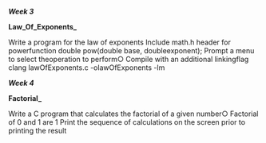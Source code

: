 ***Week 3***

**Law_Of_Exponents_**

 Write a program for the law of exponents
 Include math.h header for powerfunction
 double pow(double base, doubleexponent);
 Prompt a menu to select theoperation to perform○ Compile with an additional linkingflag
 clang lawOfExponents.c -olawOfExponents -lm

***Week 4***

**Factorial_**

 Write a C program that calculates the factorial of a given number○ Factorial of 0 and 1 are 1
 Print the sequence of calculations on the screen prior to printing the result
 
 
